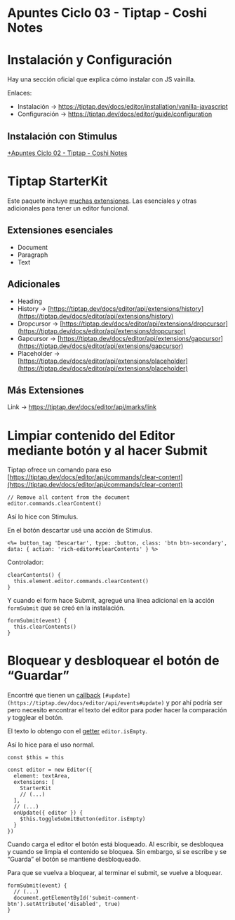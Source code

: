 # Apuntes Ciclo 03 - Tiptap - Coshi Notes

# Instalación y Configuración

Hay una sección oficial que explica cómo instalar con JS vainilla.

Enlaces:

- Instalación → https://tiptap.dev/docs/editor/installation/vanilla-javascript
- Configuración → https://tiptap.dev/docs/editor/guide/configuration


## Instalación con Stimulus

[+Apuntes Ciclo 02 - Tiptap - Coshi Notes](https://paper.dropbox.com/doc/Apuntes-Ciclo-02-Tiptap-Coshi-Notes-UKQhV7CDJIYANtISwj3Sl) 


# Tiptap StarterKit

Este paquete incluye [muchas extensiones](https://tiptap.dev/docs/editor/api/extensions/starter-kit). Las esenciales y otras adicionales para tener un editor funcional.

## Extensiones esenciales
- Document
- Paragraph
- Text
## Adicionales
- Heading
- History → [https://tiptap.dev/docs/editor/api/extensions/history](https://tiptap.dev/docs/editor/api/extensions/history)
- Dropcursor → [https://tiptap.dev/docs/editor/api/extensions/dropcursor](https://tiptap.dev/docs/editor/api/extensions/dropcursor)
- Gapcursor → [https://tiptap.dev/docs/editor/api/extensions/gapcursor](https://tiptap.dev/docs/editor/api/extensions/gapcursor)
- Placeholder → [https://tiptap.dev/docs/editor/api/extensions/placeholder](https://tiptap.dev/docs/editor/api/extensions/placeholder)


## Más Extensiones

Link → https://tiptap.dev/docs/editor/api/marks/link


# Limpiar contenido del Editor mediante botón y al hacer Submit

Tiptap ofrece un comando para eso [https://tiptap.dev/docs/editor/api/commands/clear-content](https://tiptap.dev/docs/editor/api/commands/clear-content)

    // Remove all content from the document
    editor.commands.clearContent()

Así lo hice con Stimulus.

En el botón descartar usé una acción de Stimulus.

    <%= button_tag 'Descartar', type: :button, class: 'btn btn-secondary', data: { action: 'rich-editor#clearContents' } %>

Controlador:

    clearContents() {
      this.element.editor.commands.clearContent()
    }

Y cuando el form hace Submit, agregué una línea adicional en la acción `formSubmit` que se creó en la instalación.


    formSubmit(event) {
      this.clearContents()
    }


# Bloquear y desbloquear el botón de “Guardar”

Encontré que tienen un [callback](https://tiptap.dev/docs/editor/api/events#update) `[#update](https://tiptap.dev/docs/editor/api/events#update)` y por ahí podría ser pero necesito encontrar el texto del editor para poder hacer la comparación y togglear el botón.

El texto lo obtengo con el [getter](https://tiptap.dev/docs/editor/api/editor#is-empty) `editor.isEmpty`.

Así lo hice para el uso normal.

    const $this = this
    
    const editor = new Editor({
      element: textArea,
      extensions: [
        StarterKit
        // (...)
      ],
      // (...)
      onUpdate({ editor }) {
        $this.toggleSubmitButton(editor.isEmpty)
      }
    })

Cuando carga el editor el botón está bloqueado. Al escribir, se desbloquea y cuando se limpia el contenido se bloquea. Sin embargo, si se escribe y se “Guarda” el botón se mantiene desbloqueado.

Para que se vuelva a bloquear, al terminar el submit, se vuelve a bloquear.

    formSubmit(event) {
      // (...)
      document.getElementById('submit-comment-btn').setAttribute('disabled', true)
    }

